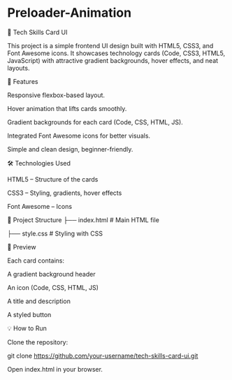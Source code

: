 # Preloader-Animation



🎨 Tech Skills Card UI

This project is a simple frontend UI design built with HTML5, CSS3, and Font Awesome icons.
It showcases technology cards (Code, CSS3, HTML5, JavaScript) with attractive gradient backgrounds, hover effects, and neat layouts.

🚀 Features

Responsive flexbox-based layout.

Hover animation that lifts cards smoothly.

Gradient backgrounds for each card (Code, CSS, HTML, JS).

Integrated Font Awesome icons for better visuals.

Simple and clean design, beginner-friendly.

🛠️ Technologies Used

HTML5 – Structure of the cards

CSS3 – Styling, gradients, hover effects

Font Awesome – Icons

📂 Project Structure
├── index.html  # Main HTML file

├── style.css   # Styling with CSS

📸 Preview

Each card contains:

A gradient background header

An icon (Code, CSS, HTML, JS)

A title and description

A styled button

💡 How to Run

Clone the repository:

git clone https://github.com/your-username/tech-skills-card-ui.git


Open index.html in your browser.
